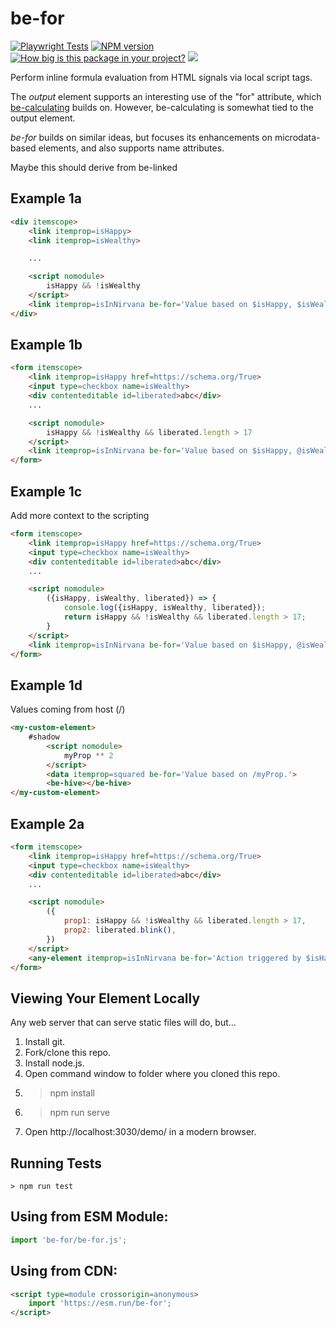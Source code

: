# be-for

<!-- [![Published on webcomponents.org](https://img.shields.io/badge/webcomponents.org-published-blue.svg)](https://www.webcomponents.org/element/be-switched) -->
[![Playwright Tests](https://github.com/bahrus/be-for/actions/workflows/CI.yml/badge.svg)](https://github.com/bahrus/be-for/actions/workflows/CI.yml) 
[![NPM version](https://badge.fury.io/js/be-for.png)](http://badge.fury.io/js/be-for)
[![How big is this package in your project?](https://img.shields.io/bundlephobia/minzip/be-for?style=for-the-badge)](https://bundlephobia.com/result?p=be-for)
<img src="http://img.badgesize.io/https://cdn.jsdelivr.net/npm/be-for?compression=gzip">

Perform inline formula evaluation from  HTML signals via local script tags.

The *output* element supports an interesting use of the "for" attribute, which [be-calculating](https://github.com/bahrus/be-calculating) builds on.  However, be-calculating is somewhat tied to the output element.

*be-for* builds on similar ideas, but focuses its enhancements on microdata-based elements, and also supports name attributes.

Maybe this should derive from be-linked

## Example 1a

```html
<div itemscope>
    <link itemprop=isHappy>
    <link itemprop=isWealthy>

    ...

    <script nomodule>
        isHappy && !isWealthy
    </script>
    <link itemprop=isInNirvana be-for='Value based on $isHappy, $isWealthy.'>
</div>
```


## Example 1b

```html
<form itemscope>
    <link itemprop=isHappy href=https://schema.org/True>
    <input type=checkbox name=isWealthy>
    <div contenteditable id=liberated>abc</div>
    ...

    <script nomodule>
        isHappy && !isWealthy && liberated.length > 17
    </script>
    <link itemprop=isInNirvana be-for='Value based on $isHappy, @isWealthy, #liberated.'>
</form>
```

## Example 1c

Add more context to the scripting

```html
<form itemscope>
    <link itemprop=isHappy href=https://schema.org/True>
    <input type=checkbox name=isWealthy>
    <div contenteditable id=liberated>abc</div>
    ...

    <script nomodule>
        ({isHappy, isWealthy, liberated}) => {
            console.log({isHappy, isWealthy, liberated});
            return isHappy && !isWealthy && liberated.length > 17;
        }
    </script>
    <link itemprop=isInNirvana be-for='Value based on $isHappy, @isWealthy, #liberated.'>
</form>
```

## Example 1d

Values coming from host (/)

```html
<my-custom-element>
    #shadow
        <script nomodule>
            myProp ** 2
        </script>
        <data itemprop=squared be-for='Value based on /myProp.'>
        <be-hive></be-hive>
</my-custom-element>
```

## Example 2a

```html
<form itemscope>
    <link itemprop=isHappy href=https://schema.org/True>
    <input type=checkbox name=isWealthy>
    <div contenteditable id=liberated>abc</div>
    ...

    <script nomodule>
        ({
            prop1: isHappy && !isWealthy && liberated.length > 17,
            prop2: liberated.blink(),
        })
    </script>
    <any-element itemprop=isInNirvana be-for='Action triggered by $isHappy, @isWealthy, #liberated.'></any-element>
</form>
```

## Viewing Your Element Locally

Any web server that can serve static files will do, but...

1.  Install git.
2.  Fork/clone this repo.
3.  Install node.js.
4.  Open command window to folder where you cloned this repo.
5.  > npm install
6.  > npm run serve
7.  Open http://localhost:3030/demo/ in a modern browser.

## Running Tests

```
> npm run test
```

## Using from ESM Module:

```JavaScript
import 'be-for/be-for.js';
```

## Using from CDN:

```html
<script type=module crossorigin=anonymous>
    import 'https://esm.run/be-for';
</script>
```